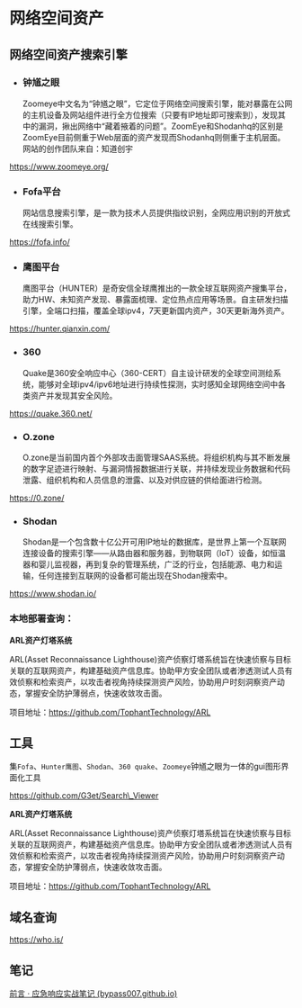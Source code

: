 # 网络空间资产

## 网络空间资产搜索引擎

*   ### 钟馗之眼

    Zoomeye中文名为“钟馗之眼”，它定位于网络空间搜索引擎，能对暴露在公网的主机设备及网站组件进行全方位搜索（只要有IP地址即可搜索到），发现其中的漏洞，揪出网络中“藏着掖着的问题”。ZoomEye和Shodanhq的区别是ZoomEye目前侧重于Web层面的资产发现而Shodanhq则侧重于主机层面。网站的创作团队来自：知道创宇

https://www.zoomeye.org/

*   ### Fofa平台

    网站信息搜索引擎，是一款为技术人员提供指纹识别，全网应用识别的开放式在线搜索引擎。

https://fofa.info/

*   ### 鹰图平台

    鹰图平台（HUNTER）是奇安信全球鹰推出的一款全球互联网资产搜集平台，助力HW、未知资产发现、暴露面梳理、定位热点应用等场景。自主研发扫描引擎，全端口扫描，覆盖全球ipv4，7天更新国内资产，30天更新海外资产。

https://hunter.qianxin.com/

*   ### 360

    Quake是360安全响应中心（360-CERT）自主设计研发的全球空间测绘系统，能够对全球ipv4/ipv6地址进行持续性探测，实时感知全球网络空间中各类资产并发现其安全风险。

https://quake.360.net/

*   ### O.zone

    O.zone是当前国内首个外部攻击面管理SAAS系统。将组织机构与其不断发展的数字足迹进行映射、与漏洞情报数据进行关联，并持续发现业务数据和代码泄露、组织机构和人员信息的泄露、以及对供应链的供给面进行检测。

https://0.zone/

*   ### Shodan

    Shodan是一个包含数十亿公开可用IP地址的数据库，是世界上第一个互联网连接设备的搜索引擎——从路由器和服务器，到物联网（loT）设备，如恒温器和婴儿监视器，再到复杂的管理系统，广泛的行业，包括能源、电力和运输，任何连接到互联网的设备都可能出现在Shodan搜索中。

https://www.shodan.io/

### 本地部署查询：

**ARL资产灯塔系统**

ARL(Asset Reconnaissance Lighthouse)资产侦察灯塔系统旨在快速侦察与目标关联的互联网资产，构建基础资产信息库。协助甲方安全团队或者渗透测试人员有效侦察和检索资产，以攻击者视角持续探测资产风险，协助用户时刻洞察资产动态，掌握安全防护薄弱点，快速收敛攻击面。

项目地址：https://github.com/TophantTechnology/ARL

## 工具

集`Fofa`、`Hunter鹰图`、`Shodan`、`360 quake`、`Zoomeye`钟馗之眼为一体的gui图形界面化工具

https://github.com/G3et/Search\_Viewer

**ARL资产灯塔系统**

ARL(Asset Reconnaissance Lighthouse)资产侦察灯塔系统旨在快速侦察与目标关联的互联网资产，构建基础资产信息库。协助甲方安全团队或者渗透测试人员有效侦察和检索资产，以攻击者视角持续探测资产风险，协助用户时刻洞察资产动态，掌握安全防护薄弱点，快速收敛攻击面。

项目地址：https://github.com/TophantTechnology/ARL

## 域名查询

https://who.is/

## 笔记

[前言 · 应急响应实战笔记 (bypass007.github.io)](https://bypass007.github.io/Emergency-Response-Notes/)
